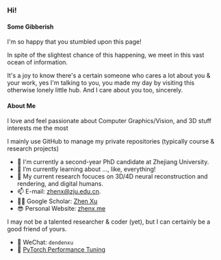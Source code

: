 ### Hi!

#### Some Gibberish

I'm so happy that you stumbled upon this page!

In spite of the slightest chance of this happening, we meet in this vast ocean of information.

It's a joy to know there's a certain someone who cares a lot about you & your work, yes I'm talking to you, you made my day by visiting this otherwise lonely little hub. And I care about you too, sincerely.

#### About Me

I love and feel passionate about Computer Graphics/Vision, and 3D stuff interests me the most

I mainly use GitHub to manage my private repositories (typically course & research projects)

- 🔭 I'm currently a second-year PhD candidate at Zhejiang University.
- 🌱 I’m currently learning about ..., like, everything!
- 🔬 My current research focuces on 3D/4D neural reconstruction and rendering, and digital humans.
- 📫 E-mail: [zhenx@zju.edu.cn](mailto://zhenx@zju.edu.cn).
- 👨‍💻 Google Scholar: [Zhen Xu](https://scholar.google.com/citations?user=7LUQ3TYAAAAJ&hl=en)
- 😎 Personal Website: [zhenx.me](https://zhenx.me) 

I may not be a talented researcher & coder (yet), but I can certainly be a good friend of yours.

- 💬 WeChat: `dendenxu`
- 🔗 [PyTorch Performance Tuning](https://zhenx.notion.site/PyTorch-Performance-Tuning-Guide-3d0a1de2f0614c60b0b88bb43d68b903)

<!--
**dendenxu/dendenxu** is a ✨ _special_ ✨ repository because its `README.md` (this file) appears on your GitHub profile.

Here are some ideas to get you started:

- 🔭 I’m currently working on ...
- 🌱 I’m currently learning ...
- 👯 I’m looking to collaborate on ...
- 🤔 I’m looking for help with ...
- 💬 Ask me about ...
- 📫 How to reach me: ...
- 😄 Pronouns: ...
- ⚡ Fun fact: ...
-->
<!--

[![dendenxu's GitHub stats](https://github-readme-stats.vercel.app/api?username=dendenxu&count_private=true&show_icons=true&theme=onedark)
](https://github.com/dendenxu/github-readme-stats)
-->

<!-- [![Top Langs](https://github-readme-stats.vercel.app/api/top-langs/?username=dendenxu&count_private=true&show_icons=true&theme=onedark)](https://github.com/dendenxu/github-readme-stats) -->

